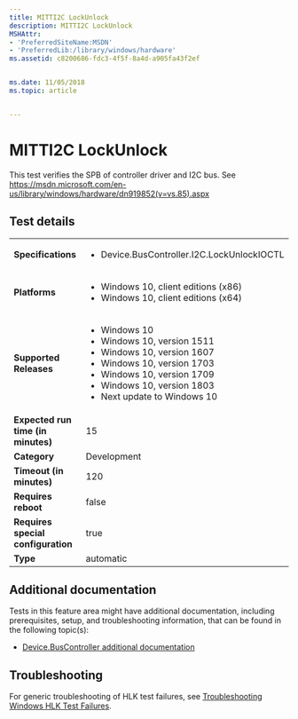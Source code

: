 ```yaml
---
title: MITTI2C LockUnlock
description: MITTI2C LockUnlock
MSHAttr:
- 'PreferredSiteName:MSDN'
- 'PreferredLib:/library/windows/hardware'
ms.assetid: c8200686-fdc3-4f5f-8a4d-a905fa43f2ef


ms.date: 11/05/2018
ms.topic: article


---
```


# <span id="p_hlk_test.3a2f7055-4c33-47da-8d58-1a38ac3310e6"></span>MITTI2C LockUnlock


This test verifies the SPB of controller driver and I2C bus. See https://msdn.microsoft.com/en-us/library/windows/hardware/dn919852(v=vs.85).aspx

## Test details

|||
|---|---|
| **Specifications**  | <ul><li>Device.BusController.I2C.LockUnlockIOCTL</li></ul> |  
| **Platforms**   | <ul><li>Windows 10, client editions (x86)</li><li>Windows 10, client editions (x64)</li></ul> |
| **Supported Releases** | <ul><li>Windows 10</li><li>Windows 10, version 1511</li><li>Windows 10, version 1607</li><li>Windows 10, version 1703</li><li>Windows 10, version 1709</li><li>Windows 10, version 1803</li><li>Next update to Windows 10</li></ul> |
|**Expected run time (in minutes)**| 15 |
|**Category**| Development |
|**Timeout (in minutes)**| 120 |
|**Requires reboot**| false |
|**Requires special configuration**| true |
|**Type**| automatic |



## <span id="Additional_documentation"></span><span id="additional_documentation"></span><span id="ADDITIONAL_DOCUMENTATION"></span>Additional documentation


Tests in this feature area might have additional documentation, including prerequisites, setup, and troubleshooting information, that can be found in the following topic(s):

-   [Device.BusController additional documentation](device-buscontroller-additional-documentation.md)

## <span id="Troubleshooting"></span><span id="troubleshooting"></span><span id="TROUBLESHOOTING"></span>Troubleshooting


For generic troubleshooting of HLK test failures, see [Troubleshooting Windows HLK Test Failures](../user/troubleshooting-windows-hlk-test-failures.md).










